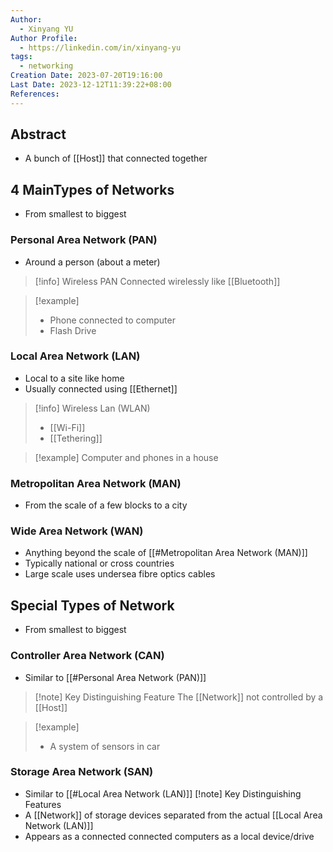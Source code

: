 ```yaml
---
Author:
  - Xinyang YU
Author Profile:
  - https://linkedin.com/in/xinyang-yu
tags:
  - networking
Creation Date: 2023-07-20T19:16:00
Last Date: 2023-12-12T11:39:22+08:00
References: 
---
```

## Abstract
- A bunch of [[Host]] that connected together

## 4 MainTypes of Networks 
- From smallest to biggest
### Personal Area Network (PAN)
- Around a person (about a meter)
>[!info] Wireless PAN
>Connected wirelessly like [[Bluetooth]] 

>[!example]
>- Phone connected to computer
>- Flash Drive

### Local Area Network (LAN)
- Local to a site like home
- Usually connected using [[Ethernet]]

>[!info] Wireless Lan (WLAN)
>- [[Wi-Fi]]
>- [[Tethering]]

>[!example]
>Computer and phones in a house

### Metropolitan Area Network (MAN)
- From the scale of a few blocks to a city

### Wide Area Network (WAN)
- Anything beyond the scale of [[#Metropolitan Area Network (MAN)]]
- Typically national or cross countries
- Large scale uses undersea fibre optics cables

## Special Types of Network
- From smallest to biggest
### Controller Area Network (CAN)
- Similar to [[#Personal Area Network (PAN)]]

>[!note] Key Distinguishing Feature
>The [[Network]] not controlled by a [[Host]]

>[!example]
>- A system of sensors in car

### Storage Area Network (SAN)
- Similar to [[#Local Area Network (LAN)]]
[!note] Key Distinguishing Features
- A [[Network]] of storage devices separated from the actual [[Local Area Network (LAN)]]
- Appears as a connected connected computers as a local device/drive
